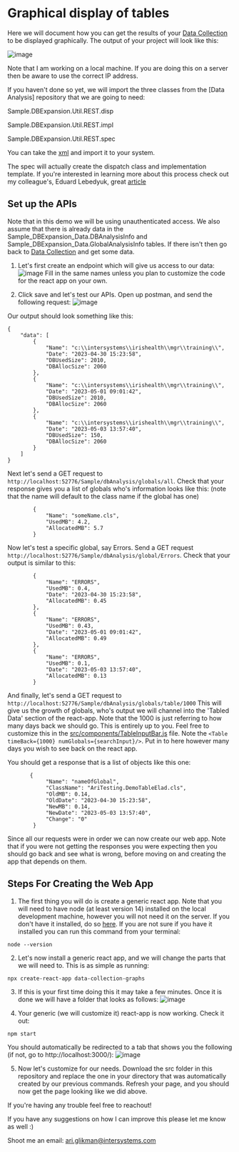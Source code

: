 # Graphical display of tables

Here we will document how you can get the results of your [Data Collection](https://github.com/Ari-Glikman/DataCollection) to be displayed graphically. The output of your project will look like this:

![image](https://github.com/Ari-Glikman/DataCollection-UI/assets/73805987/60fc9294-d2a7-4e26-a388-d98a878adff9)

Note that I am working on a local machine. If you are doing this on a server then be aware to use the correct IP address.

If you haven't done so yet, we will import the three classes from the [Data Analysis] repository that we are going to need:

Sample.DBExpansion.Util.REST.disp

Sample.DBExpansion.Util.REST.impl

Sample.DBExpansion.Util.REST.spec

You can take the [xml](https://github.com/Ari-Glikman/DataCollection-UI/blob/main/Importable/REST.xml) and import it to your system.

The spec will actually create the dispatch class and implementation template. If you're interested in learning more about this process check out my colleague's, Eduard Lebedyuk, great [article](https://community.intersystems.com/post/developing-rest-api-spec-first-approach) 


## Set up the APIs
Note that in this demo we will be using unauthenticated access. We also assume that there is already data in the Sample_DBExpansion_Data.DBAnalysisInfo and Sample_DBExpansion_Data.GlobalAnalysisInfo tables. If there isn't then go back to [Data Collection](https://github.com/Ari-Glikman/DataCollection) and get some data.

1. Let's first create an endpoint which will give us access to our data:
![image](https://github.com/Ari-Glikman/DataCollection-UI/assets/73805987/db394e00-56ee-4b05-9bb0-93aa3247fb73)
Fill in the same names unless you plan to customize the code for the react app on your own.

2. Click save and let's test our APIs. Open up postman, and send the following request:
![image](https://github.com/Ari-Glikman/DataCollection-UI/assets/73805987/be2d2bb5-3295-477e-9e1c-0b016f76067c)

Our output should look something like this:

```
{
    "data": [
        {
            "Name": "c:\\intersystems\\irishealth\\mgr\\training\\",
            "Date": "2023-04-30 15:23:58",
            "DBUsedSize": 2010,
            "DBAllocSize": 2060
        },
        {
            "Name": "c:\\intersystems\\irishealth\\mgr\\training\\",
            "Date": "2023-05-01 09:01:42",
            "DBUsedSize": 2010,
            "DBAllocSize": 2060
        },
        {
            "Name": "c:\\intersystems\\irishealth\\mgr\\training\\",
            "Date": "2023-05-03 13:57:40",
            "DBUsedSize": 150,
            "DBAllocSize": 2060
        }
    ]
}
```

Next let's send a GET request to ```http://localhost:52776/Sample/dbAnalysis/globals/all```. Check that your response gives you a list of globals who's information looks like this:
(note that the name will default to the class name if the global has one)
```
        {
            "Name": "someName.cls",
            "UsedMB": 4.2,
            "AllocatedMB": 5.7
        }
```

Now let's test a specific global, say Errors. Send a GET request ```http://localhost:52776/Sample/dbAnalysis/global/Errors```. Check that your output is similar to this:
```
        {
            "Name": "ERRORS",
            "UsedMB": 0.4,
            "Date": "2023-04-30 15:23:58",
            "AllocatedMB": 0.45
        },
        {
            "Name": "ERRORS",
            "UsedMB": 0.43,
            "Date": "2023-05-01 09:01:42",
            "AllocatedMB": 0.49
        },
        {
            "Name": "ERRORS",
            "UsedMB": 0.1,
            "Date": "2023-05-03 13:57:40",
            "AllocatedMB": 0.13
        }
```
And finally, let's send a GET request to ```http://localhost:52776/Sample/dbAnalysis/globals/table/1000```
This will give us the growth of globals, who's output we will channel into the 'Tabled Data' section of the react-app. Note that the 1000 is just referring to how many days back we should go. This is entirely up to you. Feel free to customize this in the [src/components/TableInputBar.js](https://github.com/Ari-Glikman/DataCollection-UI/blob/main/src/components/TableInputBar.js) file. Note the 
```<Table timeBack={1000} numGlobals={searchInput}/>```. Put in to here however many days you wish to see back on the react app.

You should get a response that is a list of objects like this one:
```
       {
            "Name": "nameOfGlobal",
            "ClassName": "AriTesting.DemoTableElad.cls",
            "OldMB": 0.14,
            "OldDate": "2023-04-30 15:23:58",
            "NewMB": 0.14,
            "NewDate": "2023-05-03 13:57:40",
            "Change": "0"
        }
```


Since all our requests were in order we can now create our web app. Note that if you were not getting the responses you were expecting then you should go back and see what is wrong, before moving on and creating the app that depends on them. 

## Steps For Creating the Web App
1. The first thing you will do is create a generic react app. Note that you will need to have node (at least version 14) installed on the local development machine, however you will not need it on the server. If you don't have it installed, do so [here](https://nodejs.org/en/download). If you are not sure if you have it installed you can run this command from your terminal:
```
node --version
``` 

2. Let's now install a generic react app, and we will change the parts that we will need to. This is as simple as running:
```
npx create-react-app data-collection-graphs
```

3. If this is your first time doing this it may take a few minutes. Once it is done we will have a folder that looks as follows:
![image](https://github.com/Ari-Glikman/DataCollection-UI/assets/73805987/0b637f0a-238f-4c3b-9162-b3cb565e0333)

4. Your generic (we will customize it) react-app is now working. Check it out:
```
npm start
```
You should automatically be redirected to a tab that shows you the following (if not, go to http://localhost:3000/):
![image](https://github.com/Ari-Glikman/DataCollection-UI/assets/73805987/a9de547f-c657-44bf-8d98-c0bc86f8c25d)

5. Now let's customize for our needs. Download the src folder in this repository and replace the one in your directory that was automatically created by our previous commands. Refresh your page, and you should now get the page looking like we did above.

If you're having any trouble feel free to reachout!

If you have any suggestions on how I can improve this please let me know as well :)

Shoot me an email: ari.glikman@intersystems.com
